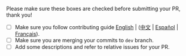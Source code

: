 Please make sure these boxes are checked before submitting your PR, thank you!

- [ ] Make sure you follow contributing guide [English](https://github.com/park-ui/park-ui/blob/master/.github/CONTRIBUTING.en-US.md) | ([中文](https://github.com/park-ui/park-ui/blob/master/.github/CONTRIBUTING.zh-CN.md) | [Español](https://github.com/park-ui/park-ui/blob/master/.github/CONTRIBUTING.es.md) | [Français](https://github.com/park-ui/park-ui/blob/master/.github/CONTRIBUTING.fr-FR.md)).
- [ ] Make sure you are merging your commits to `dev` branch.
- [ ] Add some descriptions and refer to relative issues for your PR.
